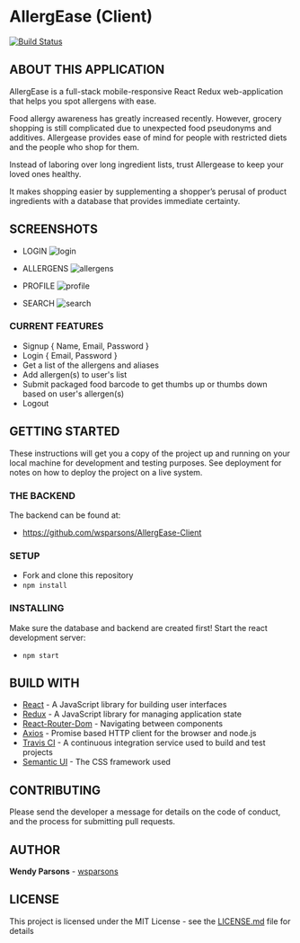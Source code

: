 # AllergEase (Client)
[![Build Status](https://travis-ci.org/wsparsons/AllergEase-Client.svg?branch=master)](https://travis-ci.org/wsparsons/AllergEase-Client)

## ABOUT THIS APPLICATION
AllergEase is a full-stack mobile-responsive React Redux web-application that helps you spot allergens with ease. 

Food allergy awareness has greatly increased recently. However, grocery shopping is still complicated due to unexpected food pseudonyms and additives. Allergease provides ease of mind for people with restricted diets and the people who shop for them. 

Instead of laboring over long ingredient lists, trust Allergease to keep your loved ones healthy.

It makes shopping easier by supplementing a shopper’s perusal of product ingredients with a database that provides immediate certainty.

## SCREENSHOTS

* LOGIN
![login](https://snag.gy/xJLgtG.jpg "Login page")

* ALLERGENS
![allergens](https://snag.gy/Mom4hd.jpg "Allergens page")

* PROFILE
![profile](https://snag.gy/BSbOVy.jpg "Profile page")

* SEARCH
![search](https://snag.gy/vR4sic.jpg "Search page")

### CURRENT FEATURES
* Signup { Name, Email, Password }
* Login { Email, Password }
* Get a list of the allergens and aliases
* Add allergen(s) to user's list
* Submit packaged food barcode to get thumbs up or thumbs down based on user's allergen(s)
* Logout

## GETTING STARTED
These instructions will get you a copy of the project up and running on your local machine for development and testing purposes. See deployment for notes on how to deploy the project on a live system.

### THE BACKEND
The backend can be found at: 
* https://github.com/wsparsons/AllergEase-Client

### SETUP
* Fork and clone this repository
* `npm install`

### INSTALLING
Make sure the database and backend are created first!
Start the react development server:
* `npm start`

## BUILD WITH
* [React](https://www.reactjs.org/) - A JavaScript library for building user interfaces
* [Redux](https://redux.js.org/) - A JavaScript library for managing application state
* [React-Router-Dom](https://www.npmjs.com/package/react-router-dom) - Navigating between components
* [Axios](https://github.com/axios/axios) - Promise based HTTP client for the browser and node.js
* [Travis CI](https://travis-ci.org/) - A continuous integration service used to build and test projects 
* [Semantic UI](https://react.semantic-ui.com/) - The CSS framework used

## CONTRIBUTING
Please send the developer a message for details on the code of conduct, and the process for submitting pull requests.

## AUTHOR
**Wendy Parsons** - [wsparsons](https://github.com/wsparsons)

## LICENSE
This project is licensed under the MIT License - see the [LICENSE.md](LICENSE.md) file for details






